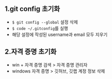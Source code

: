 ## 1.git config 초기화
+ `$ git config --global` 설정 삭제    
+ `$ code ~/.gitconfig`를 실행   
+ 해당 설정에 작성된 username과 email 모두 지우기
## 2.자격 증명 초기화
+ win + 자격 증명 검색 > 자격 증명 관리자
+ windows 자격 증명 > 깃허브, 깃랩 계정 정보 삭제